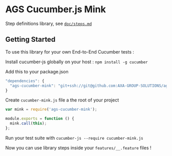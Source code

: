 # AGS Cucumber.js Mink

Step definitions library, see [`doc/steps.md`](https://github.com/AXA-GROUP-SOLUTIONS/ags-cucumber-mink/blob/master/doc/steps.md)

## Getting Started

To use this library for your own End-to-End Cucumber tests :

Install cucumber-js globally on your host : `npm install -g cucumber`

Add this to your package.json

```javascript
"dependencies": {
  "ags-cucumber-mink": "git+ssh://git@github.com:AXA-GROUP-SOLUTIONS/ags-cucumber-mink.git",
}
```

Create `cucumber-mink.js` file a the root of your project

```javascript
var mink = require('ags-cucumber-mink');

module.exports = function () {
  mink.call(this);
};
```

Run your test suite with `cucumber-js --require cucumber-mink.js`

Now you can use library steps inside your `features/__.feature` files !
